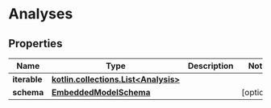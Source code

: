 
# Analyses

## Properties
Name | Type | Description | Notes
------------ | ------------- | ------------- | -------------
**iterable** | [**kotlin.collections.List&lt;Analysis&gt;**](Analysis.md) |  | 
**schema** | [**EmbeddedModelSchema**](EmbeddedModelSchema.md) |  |  [optional]



